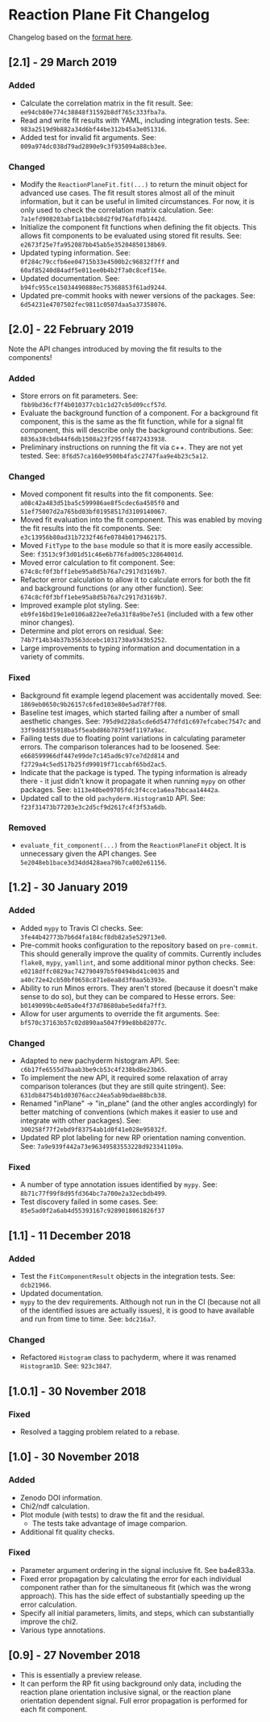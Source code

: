 # Reaction Plane Fit Changelog

Changelog based on the [format here](https://keepachangelog.com/en/1.0.0/).

## [2.1] - 29 March 2019

### Added

- Calculate the correlation matrix in the fit result. See: `ee94cb80e774c38848f31592b8df765c333fba7a`.
- Read and write fit results with YAML, including integration tests. See:
  `983a2519d9b882a34d6bf44be312b45a3e051316`.
- Added test for invalid fit arguments. See: `009a974dc038d79ad2890e9c3f935094a88cb3ee`.

### Changed

- Modify the `ReactionPlaneFit.fit(...)` to return the minuit object for advanced use cases. The fit result
  stores almost all of the minuit information, but it can be useful in limited circumstances. For now, it is
  only used to check the correlation matrix calculation. See: `7a1efd908203abf1a1b8cb8d2f9d76afdfb1442d`.
- Initialize the component fit functions when defining the fit objects. This allows fit components to be
  evaluated using stored fit results. See: `e2673f25e7fa952087bb45ab5e35204850138b69`.
- Updated typing information.  See: `0f284c79ccfb6ee04715b33e4500b2c96832f7ff` and
  `60af85240d84adf5e011ee0b4b2f7a0c8cef154e`.
- Updated documentation. See: `b94fc955ce15034490888ec75368853f61ad9244`.
- Updated pre-commit hooks with newer versions of the packages. See:
  `6d54231e4707502fec9811c0507daa5a37358076`.

## [2.0] - 22 February 2019

Note the API changes introduced by moving the fit results to the components!

### Added

- Store errors on fit parameters. See: `fbb9bd36cf7f4b010377cb1c1d27cb5d09ccf57d`.
- Evaluate the background function of a component. For a background fit component, this is the same as the fit
  function, while for a signal fit component, this will describe only the background contributions. See:
  `8836a38cbdb44f6db1508a23f295ff4872433938`.
- Preliminary instructions on running the fit via c++. They are not yet tested. See:
  `8f6d57ca160e9500b4fa5c2747faa9e4b23c5a12`.

### Changed

- Moved component fit results into the fit components. See: `a08c42a483d51ba5c599986ae8f5cdec6a4505f0` and
  `51ef75007d2a765bd03bf01958517d3109140067`.
- Moved fit evaluation into the fit component. This was enabled by moving the fit results into the fit
  components. See: `e3c13956b80ad31b7232f46fe0784b0179462175`.
- Moved `FitType` to the `base` module so that it is more easily accessible. See:
  `f3513c9f3d01d51c46e6b776fad005c32864001d`.
- Moved error calculation to fit component. See: `674c8cf0f3bff1ebe95a8d5b76a7c2917d3169b7`.
- Refactor error calculation to allow it to calculate errors for both the fit and background functions (or any
  other function). See: `674c8cf0f3bff1ebe95a8d5b76a7c2917d3169b7`.
- Improved example plot styling. See: `eb9fe16bd19e1e0106a822ee7e6a31f8a9be7e51` (included with a few other
  minor changes).
- Determine and plot errors on residual. See: `74b7f14b34b37b3563dcebc1031730a9343b5252`.
- Large improvements to typing information and documentation in a variety of commits.

### Fixed

- Background fit example legend placement was accidentally moved. See:
  `1869eb0650c9b26157c6fed103e80e5ad78f7f08`.
- Baseline test images, which started failing after a number of small aesthetic changes. See:
  `795d9d228a5cde6d5477dfd1c697efcabec7547c` and `33f9dd83f5918ba5f5eabd86b78759df1197a9ac`.
- Failing tests due to floating point variations in calculating parameter errors. The comparison tolerances
  had to be loosened. See: `e668599966df447e99de7c145ad6c97ce7d2d814` and
  `f2729a4c5ed517b25fd99019f71ccabf65bd2ac5`.
- Indicate that the package is typed. The typing information is already there - it just didn't know it
  propagate it when running `mypy` on other packages. See: `b113e40be09705fdc3f4cce1a6ea7bbcaa14442a`.
- Updated call to the old `pachyderm.Histogram1D` API. See: `f23f31473b77203e3c2d5cf9d2617c4f3f53a6db`.

### Removed

- `evaluate_fit_component(...)` from the `ReactionPlaneFit` object. It is unnecessary given the API changes.
  See `5e2048eb1bace3d34dd428aea79b7ca002e61156`.

## [1.2] - 30 January 2019

### Added

- Added `mypy` to Travis CI checks. See: `3fe44b42773b7b6d4fa184cf8db82a5e529713e0`.
- Pre-commit hooks configuration to the repository based on `pre-commit`. This should generally improve the
  quality of commits. Currently includes `flake8`, `mypy`, `yamllint`, and some additional minor python
  checks. See: `e0218dffc0829ac742790497b5f0494bd41c0035` and `a40c72e42cb50bf0658c871e8ea8d3f0aa5b393e`.
- Ability to run Minos errors. They aren't stored (because it doesn't make sense to do so), but they can be
  compared to Hesse errors. See: `b0149099bc4e05a0e4f37d78680abe5ed4fa7ff3`.
- Allow for user arguments to override the fit arguments. See: `bf570c37163b57c02d890aa5047f99e8bb82077c`.

### Changed

- Adapted to new pachyderm histogram API. See: `c6b17fe6555d7baab3be9cb53c4f238bd8e23b65`.
- To implement the new API, it required some relaxation of array comparison tolerances (but they are still
  quite stringent). See: `631db84754b1d03076acc24ea5ab9bdae88bcb38`.
- Renamed "inPlane" -> "in_plane" (and the other angles accordingly) for better matching of conventions (which
  makes it easier to use and integrate with other packages). See: `300258f77f2ebd9f83754ab1d0f41e028e95032f`.
- Updated RP plot labeling for new RP orientation naming convention. See:
  `7a9e939f442a73e96349583553228d923341109a`.

### Fixed

- A number of type annotation issues identified by `mypy`. See: `8b71c77f99f8d95fd364bc7a700e2a32ecbdb499`.
- Test discovery failed in some cases. See: `85e5ad0f2a6ab4d55393167c9289018061826f37`

## [1.1] - 11 December 2018

### Added

- Test the `FitComponentResult` objects in the integration tests. See: `dcb21966`.
- Updated documentation.
- `mypy` to the dev requirements. Although not run in the CI (because not all of the identified issues are
  actually issues), it is good to have available and run from time to time. See: `bdc216a7`.

### Changed

- Refactored `Histogram` class to pachyderm, where it was renamed `Histogram1D`. See: `923c3847`.

## [1.0.1] - 30 November 2018

### Fixed

- Resolved a tagging problem related to a rebase.

## [1.0] - 30 November 2018

### Added

- Zenodo DOI information.
- Chi2/ndf calculation.
- Plot module (with tests) to draw the fit and the residual.
    - The tests take advantage of image comparion.
- Additional fit quality checks.

### Fixed

- Parameter argument ordering in the signal inclusive fit. See ba4e833a.
- Fixed error propagation by calculating the error for each individual component rather than for the
  simultaneous fit (which was the wrong approach). This has the side effect of substantially speeding up the
  error calculation.
- Specify all initial parameters, limits, and steps, which can substantially improve the chi2.
- Various type annotations.

## [0.9] - 27 November 2018

- This is essentially a preview release.
- It can perform the RP fit using background only data, including the reaction plane orientation inclusive
  signal, or the reaction plane orientation dependent signal. Full error propagation is performed for each
  fit component.

